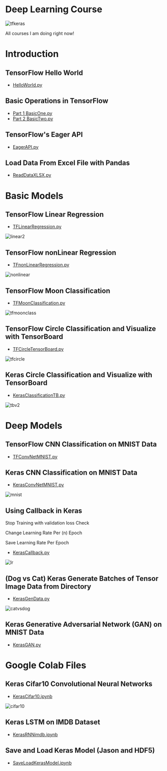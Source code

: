 # Deep Learning Course
![tfkeras](https://user-images.githubusercontent.com/39456500/49464754-111c4d00-f811-11e8-928d-b7f0b7b326ad.jpg)

All courses I am doing right now! 

# Introduction
## TensorFlow Hello World
- [HelloWorld.py](https://github.com/amingolnari/Deep-Learning-Course/blob/master/Introduction/HelloWorld.py)
## Basic Operations in TensorFlow
- [Part 1 BasicOne.py](https://github.com/amingolnari/Deep-Learning-Course/blob/master/Introduction/BasicOne.py)
- [Part 2 BasicTwo.py](https://github.com/amingolnari/Deep-Learning-Course/blob/master/Introduction/BasicTwo.py)
## TensorFlow's Eager API
- [EagerAPI.py](https://github.com/amingolnari/Deep-Learning-Course/blob/master/Introduction/EagerAPI.py)
## Load Data From Excel File with Pandas
- [ReadDataXLSX.py](https://github.com/amingolnari/Deep-Learning-Course/blob/master/Introduction/ReadDataXLSX.py)

# Basic Models
## TensorFlow Linear Regression
- [TFLinearRegression.py](https://github.com/amingolnari/Deep-Learning-Course/blob/master/BasicModels/TFLinearRegression.py)

![linear2](https://user-images.githubusercontent.com/39456500/49505435-030e1100-f891-11e8-95e1-3074fbd12a61.gif)
## TensorFlow nonLinear Regression
- [TFnonLinearRegression.py](https://github.com/amingolnari/Deep-Learning-Course/blob/master/BasicModels/TFnonLinearRegression.py)

![nonlinear](https://user-images.githubusercontent.com/39456500/49466080-627a0b80-f814-11e8-8dfe-21e6258ae2f1.gif)
## TensorFlow Moon Classification
- [TFMoonClassification.py](https://github.com/amingolnari/Deep-Learning-Course/blob/master/BasicModels/TFMoonClassification.py)

![tfmoonclass](https://user-images.githubusercontent.com/39456500/49466807-3a8ba780-f816-11e8-8fa7-cdfbe4867438.gif)
## TensorFlow Circle Classification and Visualize with TensorBoard
- [TFCircleTensorBoard.py](https://github.com/amingolnari/Deep-Learning-Course/blob/master/BasicModels/TFCircleTensorBoard.py)

![tfcircle](https://user-images.githubusercontent.com/39456500/49467402-a6224480-f817-11e8-9a95-0d34b4c3d62a.gif)
## Keras Circle Classification and Visualize with TensorBoard
- [KerasClassificationTB.py](https://github.com/amingolnari/Deep-Learning-Course/blob/master/BasicModels/KerasClassificationTB.py)

![tbv2](https://user-images.githubusercontent.com/39456500/49498117-4495c080-f87f-11e8-9f58-c60e55310ee8.gif)
# Deep Models
## TensorFlow CNN Classification on MNIST Data
- [TFConvNetMNIST.py](https://github.com/amingolnari/Deep-Learning-Course/blob/master/DeepModels/TFConvNetMNIST.py)
## Keras CNN Classification on MNIST Data
- [KerasConvNetMNIST.py](https://github.com/amingolnari/Deep-Learning-Course/blob/master/DeepModels/KerasConvNetMNIST.py)

![mnist](https://user-images.githubusercontent.com/39456500/49469683-6a8a7900-f81d-11e8-8c67-3a31bacf25f8.jpg)
## Using Callback in Keras
Stop Training with validation loss Check

Change Learning Rate Per (n) Epoch

Save Learning Rate Per Epoch
- [KerasCallback.py](https://github.com/amingolnari/Deep-Learning-Course/blob/master/DeepModels/KerasCallback.py)

![lr](https://user-images.githubusercontent.com/39456500/49688846-792ea400-fb2d-11e8-9255-25b58a976cac.png)

## (Dog vs Cat) Keras Generate Batches of Tensor Image Data from Directory 
- [KerasGenData.py](https://github.com/amingolnari/Deep-Learning-Course/blob/master/DeepModels/KerasGenData.py)

![catvsdog](https://user-images.githubusercontent.com/39456500/49757665-3954f180-fcd2-11e8-8dbf-81406a67b58d.png)

## Keras Generative Adversarial Network (GAN) on MNIST Data
- [KerasGAN.py](https://github.com/amingolnari/Deep-Learning-Course/blob/master/DeepModels/KerasGAN.py)

# Google Colab Files
## Keras Cifar10 Convolutional Neural Networks
- [KerasCifar10.ipynb](https://github.com/amingolnari/Deep-Learning-Course/blob/master/GoogleColab/KerasCifar10.ipynb)

![cifar10](https://user-images.githubusercontent.com/39456500/49702005-d77c8500-fc08-11e8-863a-e94dd97a1336.png)

## Keras LSTM on IMDB Dataset
- [KerasRNNimdb.ipynb](https://github.com/amingolnari/Deep-Learning-Course/blob/master/GoogleColab/KerasRNNimdb.ipynb)

## Save and Load Keras Model (Jason and HDF5)
- [SaveLoadKerasModel.ipynb](https://github.com/amingolnari/Deep-Learning-Course/blob/master/GoogleColab/SaveLoadKerasModel.ipynb)

